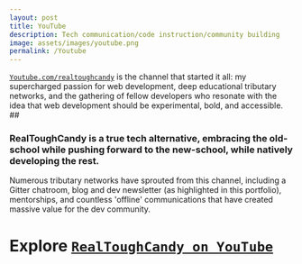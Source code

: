 ```yaml
---
layout: post
title: YouTube
description: Tech communication/code instruction/community building
image: assets/images/youtube.png
permalink: /Youtube
---
```


[`Youtube.com/realtoughcandy`](https://youtube.com/realtoughcandy) is the channel that started it all: my supercharged passion for web development, deep educational tributary networks, and the gathering of fellow developers who resonate with the idea that web development should be experimental, bold, and accessible. ##

### RealToughCandy is a true tech alternative, embracing the old-school while pushing forward to the new-school, while natively developing the rest. ###

Numerous tributary networks have sprouted from this channel, including a Gitter chatroom, blog and dev newsletter (as highlighted in this portfolio), mentorships, and countless 'offline' communications that have created massive value for the dev community. 



# Explore [`RealToughCandy on YouTube`](https://youtube.com/realtoughcandy) #

